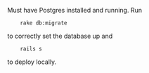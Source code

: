 Must have Postgres installed and running.
Run

```
    rake db:migrate
```
to correctly set the database up and

```
    rails s
```
to deploy locally.